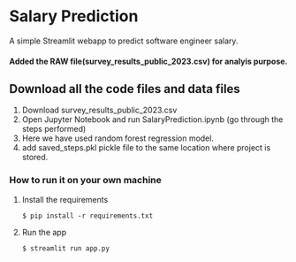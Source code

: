 # Salary Prediction

A simple Streamlit webapp to predict software engineer salary.

#### Added the RAW file(survey_results_public_2023.csv) for analyis purpose.

## Download all the code files and data files 
1. Download survey_results_public_2023.csv
2. Open Jupyter Notebook and run SalaryPrediction.ipynb (go through the steps performed)
3. Here we have used random forest regression model.
4. add saved_steps.pkl pickle file to the same location where project is stored.

### How to run it on your own machine

1. Install the requirements

   ```
   $ pip install -r requirements.txt
   ```

2. Run the app

   ```
   $ streamlit run app.py
   ```

